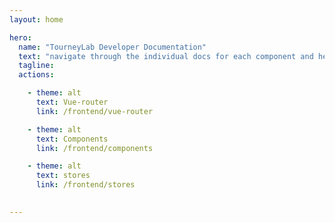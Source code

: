```yaml
---
layout: home

hero:
  name: "TourneyLab Developer Documentation"
  text: "navigate through the individual docs for each component and helper module"
  tagline: 
  actions:

    - theme: alt
      text: Vue-router
      link: /frontend/vue-router

    - theme: alt
      text: Components
      link: /frontend/components

    - theme: alt
      text: stores
      link: /frontend/stores
    

---
```


